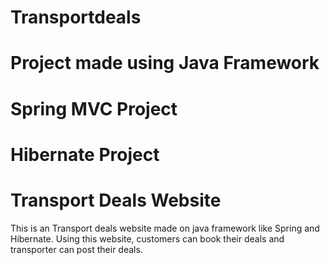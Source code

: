 # Transportdeals
# Project made using Java Framework
# Spring MVC Project
# Hibernate Project
# Transport Deals Website
This is an Transport deals website made on java framework like Spring and Hibernate. Using this website, customers can book their deals and transporter can post their deals.


